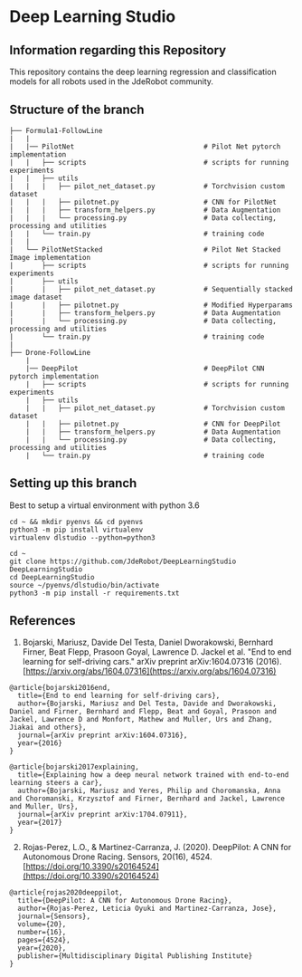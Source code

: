 # Deep Learning Studio

## Information regarding this Repository

This repository contains the deep learning regression and classification models for all robots used in the JdeRobot community.


## Structure of the branch

    ├── Formula1-FollowLine
    |   |
    |   |── PilotNet                                # Pilot Net pytorch implementation
    |   |   ├── scripts                             # scripts for running experiments 
    |   |   ├── utils                               
    |   |   |   ├── pilot_net_dataset.py            # Torchvision custom dataset
    |   |   |   ├── pilotnet.py                     # CNN for PilotNet
    |   |   |   ├── transform_helpers.py            # Data Augmentation
    |   |   |   └── processing.py                   # Data collecting, processing and utilities
    |   |   └── train.py                            # training code
    |   |
    |   └── PilotNetStacked                         # Pilot Net Stacked Image implementation
    |       ├── scripts                             # scripts for running experiments 
    |       ├── utils                               
    |       |   ├── pilot_net_dataset.py            # Sequentially stacked image dataset
    |       |   ├── pilotnet.py                     # Modified Hyperparams 
    |       |   ├── transform_helpers.py            # Data Augmentation
    |       |   └── processing.py                   # Data collecting, processing and utilities
    |       └── train.py                            # training code
    |
    ├── Drone-FollowLine
        |
        |── DeepPilot                               # DeepPilot CNN pytorch implementation
        |   ├── scripts                             # scripts for running experiments 
        |   ├── utils                               
        |   |   ├── pilot_net_dataset.py            # Torchvision custom dataset
        |   |   ├── pilotnet.py                     # CNN for DeepPilot
        |   |   ├── transform_helpers.py            # Data Augmentation
        |   |   └── processing.py                   # Data collecting, processing and utilities
        |   └── train.py                            # training code


## Setting up this branch

Best to setup a virtual environment with python 3.6

```
cd ~ && mkdir pyenvs && cd pyenvs
python3 -m pip install virtualenv
virtualenv dlstudio --python=python3

cd ~
git clone https://github.com/JdeRobot/DeepLearningStudio DeepLearningStudio
cd DeepLearningStudio
source ~/pyenvs/dlstudio/bin/activate
python3 -m pip install -r requirements.txt
```

## References

1. Bojarski, Mariusz, Davide Del Testa, Daniel Dworakowski, Bernhard Firner, Beat Flepp, Prasoon Goyal, Lawrence D. Jackel et al. "End to end learning for self-driving cars." arXiv preprint arXiv:1604.07316 (2016). [https://arxiv.org/abs/1604.07316](https://arxiv.org/abs/1604.07316)

```
@article{bojarski2016end,
  title={End to end learning for self-driving cars},
  author={Bojarski, Mariusz and Del Testa, Davide and Dworakowski, Daniel and Firner, Bernhard and Flepp, Beat and Goyal, Prasoon and Jackel, Lawrence D and Monfort, Mathew and Muller, Urs and Zhang, Jiakai and others},
  journal={arXiv preprint arXiv:1604.07316},
  year={2016}
}

@article{bojarski2017explaining,
  title={Explaining how a deep neural network trained with end-to-end learning steers a car},
  author={Bojarski, Mariusz and Yeres, Philip and Choromanska, Anna and Choromanski, Krzysztof and Firner, Bernhard and Jackel, Lawrence and Muller, Urs},
  journal={arXiv preprint arXiv:1704.07911},
  year={2017}
}
```

2. Rojas-Perez, L.O., & Martinez-Carranza, J. (2020). DeepPilot: A CNN for Autonomous Drone Racing. Sensors, 20(16), 4524. [https://doi.org/10.3390/s20164524](https://doi.org/10.3390/s20164524)

```
@article{rojas2020deeppilot,
  title={DeepPilot: A CNN for Autonomous Drone Racing},
  author={Rojas-Perez, Leticia Oyuki and Martinez-Carranza, Jose},
  journal={Sensors},
  volume={20},
  number={16},
  pages={4524},
  year={2020},
  publisher={Multidisciplinary Digital Publishing Institute}
}
```

